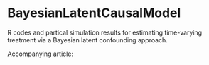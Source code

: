 # BayesianLatentCausalModel

R codes and partical simulation results for estimating time-varying treatment via a Bayesian latent confounding approach.

Accompanying article: 
